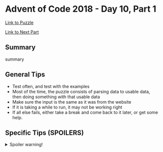 # Advent of Code 2018 - Day 10, Part 1

[Link to Puzzle](https://adventofcode.com/2018/day/10)

[Link to Next Part](https://github.com/CodingAP/unofficial-aoc-syllabus/blob/main/years/2018/day10/part2.md)

## Summary
summary

## General Tips
- Test often, and test with the examples
- Most of the time, the puzzle consists of parsing data to usable data, then doing something with that usable data
- Make sure the input is the same as it was from the website
- If it is taking a while to run, it may not be working right
- If all else fails, either take a break and come back to it later, or get some help.

## Specific Tips (SPOILERS)
<details> <summary>Spoiler warning!</summary>

specific tips

</details>
